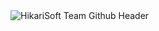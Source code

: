 <img src="https://github.com/user-attachments/assets/0598e30c-092a-45b7-b56a-7b23b4e1f829" alt="HikariSoft Team Github Header">
